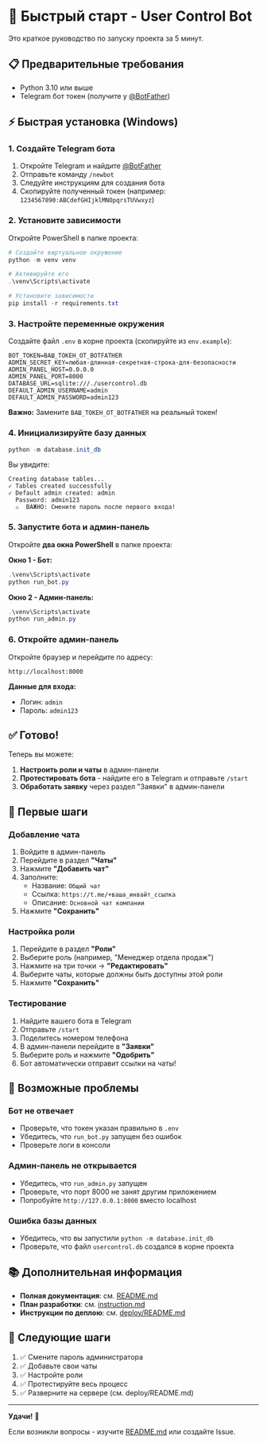# 🚀 Быстрый старт - User Control Bot

Это краткое руководство по запуску проекта за 5 минут.

## 📋 Предварительные требования

- Python 3.10 или выше
- Telegram бот токен (получите у [@BotFather](https://t.me/BotFather))

## ⚡ Быстрая установка (Windows)

### 1. Создайте Telegram бота

1. Откройте Telegram и найдите [@BotFather](https://t.me/BotFather)
2. Отправьте команду `/newbot`
3. Следуйте инструкциям для создания бота
4. Скопируйте полученный токен (например: `1234567890:ABCdefGHIjklMNOpqrsTUVwxyz`)

### 2. Установите зависимости

Откройте PowerShell в папке проекта:

```powershell
# Создайте виртуальное окружение
python -m venv venv

# Активируйте его
.\venv\Scripts\activate

# Установите зависимости
pip install -r requirements.txt
```

### 3. Настройте переменные окружения

Создайте файл `.env` в корне проекта (скопируйте из `env.example`):

```env
BOT_TOKEN=ВАШ_ТОКЕН_ОТ_BOTFATHER
ADMIN_SECRET_KEY=любая-длинная-секретная-строка-для-безопасности
ADMIN_PANEL_HOST=0.0.0.0
ADMIN_PANEL_PORT=8000
DATABASE_URL=sqlite:///./usercontrol.db
DEFAULT_ADMIN_USERNAME=admin
DEFAULT_ADMIN_PASSWORD=admin123
```

**Важно:** Замените `ВАШ_ТОКЕН_ОТ_BOTFATHER` на реальный токен!

### 4. Инициализируйте базу данных

```powershell
python -m database.init_db
```

Вы увидите:
```
Creating database tables...
✓ Tables created successfully
✓ Default admin created: admin
  Password: admin123
  ⚠️  ВАЖНО: Смените пароль после первого входа!
```

### 5. Запустите бота и админ-панель

Откройте **два окна PowerShell** в папке проекта:

**Окно 1 - Бот:**
```powershell
.\venv\Scripts\activate
python run_bot.py
```

**Окно 2 - Админ-панель:**
```powershell
.\venv\Scripts\activate
python run_admin.py
```

### 6. Откройте админ-панель

Откройте браузер и перейдите по адресу:
```
http://localhost:8000
```

**Данные для входа:**
- Логин: `admin`
- Пароль: `admin123`

## ✅ Готово!

Теперь вы можете:

1. **Настроить роли и чаты** в админ-панели
2. **Протестировать бота** - найдите его в Telegram и отправьте `/start`
3. **Обработать заявку** через раздел "Заявки" в админ-панели

## 📱 Первые шаги

### Добавление чата

1. Войдите в админ-панель
2. Перейдите в раздел **"Чаты"**
3. Нажмите **"Добавить чат"**
4. Заполните:
   - Название: `Общий чат`
   - Ссылка: `https://t.me/+ваша_инвайт_ссылка`
   - Описание: `Основной чат компании`
5. Нажмите **"Сохранить"**

### Настройка роли

1. Перейдите в раздел **"Роли"**
2. Выберите роль (например, "Менеджер отдела продаж")
3. Нажмите на три точки → **"Редактировать"**
4. Выберите чаты, которые должны быть доступны этой роли
5. Нажмите **"Сохранить"**

### Тестирование

1. Найдите вашего бота в Telegram
2. Отправьте `/start`
3. Поделитесь номером телефона
4. В админ-панели перейдите в **"Заявки"**
5. Выберите роль и нажмите **"Одобрить"**
6. Бот автоматически отправит ссылки на чаты!

## 🔧 Возможные проблемы

### Бот не отвечает
- Проверьте, что токен указан правильно в `.env`
- Убедитесь, что `run_bot.py` запущен без ошибок
- Проверьте логи в консоли

### Админ-панель не открывается
- Убедитесь, что `run_admin.py` запущен
- Проверьте, что порт 8000 не занят другим приложением
- Попробуйте `http://127.0.0.1:8000` вместо localhost

### Ошибка базы данных
- Убедитесь, что вы запустили `python -m database.init_db`
- Проверьте, что файл `usercontrol.db` создался в корне проекта

## 📚 Дополнительная информация

- **Полная документация**: см. [README.md](README.md)
- **План разработки**: см. [instruction.md](instruction.md)
- **Инструкции по деплою**: см. [deploy/README.md](deploy/README.md)

## 🎯 Следующие шаги

1. ✅ Смените пароль администратора
2. ✅ Добавьте свои чаты
3. ✅ Настройте роли
4. ✅ Протестируйте весь процесс
5. ✅ Разверните на сервере (см. deploy/README.md)

---

**Удачи!** 🚀

Если возникли вопросы - изучите [README.md](README.md) или создайте Issue.

